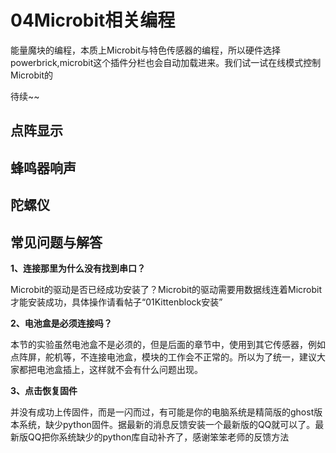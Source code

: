 # 04Microbit相关编程

能量魔块的编程，本质上Microbit与特色传感器的编程，所以硬件选择powerbrick,microbit这个插件分栏也会自动加载进来。我们试一试在线模式控制Microbit的

待续~~


## 点阵显示



## 蜂鸣器响声



## 陀螺仪



## 常见问题与解答

**1、连接那里为什么没有找到串口？**

Microbit的驱动是否已经成功安装了？Microbit的驱动需要用数据线连着Microbit才能安装成功，具体操作请看帖子“01Kittenblock安装”

**2、电池盒是必须连接吗？**

本节的实验虽然电池盒不是必须的，但是后面的章节中，使用到其它传感器，例如点阵屏，舵机等，不连接电池盒，模块的工作会不正常的。所以为了统一，建议大家都把电池盒插上，这样就不会有什么问题出现。

**3、点击恢复固件**

并没有成功上传固件，而是一闪而过，有可能是你的电脑系统是精简版的ghost版本系统，缺少python固件。据最新的消息反馈安装一个最新版的QQ就可以了。最新版QQ把你系统缺少的python库自动补齐了，感谢笨笨老师的反馈方法